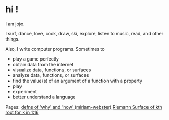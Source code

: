 hi !
====

I am jojo.

I surf, dance, love, cook, draw, ski, explore, listen to music, read, and other things.

Also, I write computer programs. Sometimes to
- play a game perfectly 
- obtain data from the internet
- visualize data, functions, or surfaces
- analyze data, functions, or surfaces
- find the value(s) of an argument of a function with a property
- play
- experiment
- better understand a language


Pages:
    [defns of 'why' and 'how' (miriam-webster)](whyhow.md)
    [Riemann Surface of kth root for k in 1:16](RiemannSurfacesOf1stRootTo16thRoot.pdf)

 
